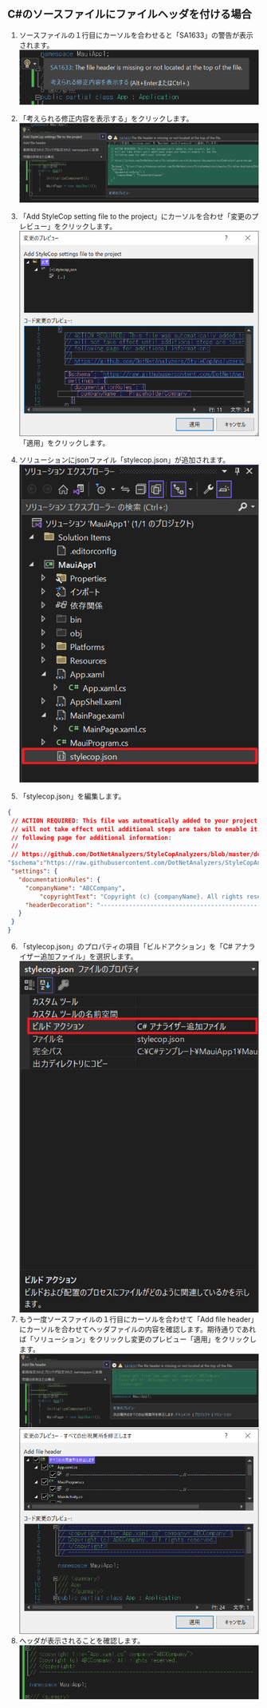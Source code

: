## C#のソースファイルにファイルヘッダを付ける場合

1. ソースファイルの１行目にカーソルを合わせると「SA1633」の警告が表示されます。![577f291f9b1ff7519c7bcdf2a8daebc7.png](../_resources/577f291f9b1ff7519c7bcdf2a8daebc7.png)

2. 「考えられる修正内容を表示する」をクリックします。![8bb74932c25a6b50a642d7ea70f2eabe.png](../_resources/8bb74932c25a6b50a642d7ea70f2eabe.png)
3. 「Add StyleCop setting file to the project」にカーソルを合わせ「変更のプレビュー」をクリックします。![2e0a991d6f842175d63218ae29419ffa.png](../_resources/2e0a991d6f842175d63218ae29419ffa.png) <br/>「適用」をクリックします。

4. ソリューションにjsonファイル「stylecop.json」が追加されます。
<br />![e54e04ff04af5b8147ac8399f290ee09.png](../_resources/e54e04ff04af5b8147ac8399f290ee09.png)

5. 「stylecop.json」を編集します。 
 ```json
{
  // ACTION REQUIRED: This file was automatically added to your project, but it
  // will not take effect until additional steps are taken to enable it. See the
  // following page for additional information:
  //
  // https://github.com/DotNetAnalyzers/StyleCopAnalyzers/blob/master/documentation/EnableConfiguration.md
 "$schema":"https://raw.githubusercontent.com/DotNetAnalyzers/StyleCopAnalyzers/master/StyleCop.Analyzers/StyleCop.Analyzers/Settings/stylecop.schema.json",
  "settings": {
    "documentationRules": {
      "companyName": "ABCCompany",
		  "copyrightText": "Copyright (c) {companyName}. All rights reserved.",
      "headerDecoration": "-----------------------------------------------------------------------"
    }
  }
}
```

6. 「stylecop.json」のプロパティの項目「ビルドアクション」を「C# アナライザー追加ファイル」を選択します。<br />![b4f6eb516f45d3928c36827d12c1e5e8.png](../_resources/b4f6eb516f45d3928c36827d12c1e5e8.png)
7. もう一度ソースファイルの１行目にカーソルを合わせて「Add file header」にカーソルを合わせてヘッダファイルの内容を確認します。期待通りであれば「ソリューション」をクリックし変更のプレビュー「適用」をクリックします。![48e781e4062fabff0afe9703d72b3450.png](../_resources/48e781e4062fabff0afe9703d72b3450.png)![2c9c8177f9a504f60525beb8ec7b79dd.png](../_resources/2c9c8177f9a504f60525beb8ec7b79dd.png)
8. ヘッダが表示されることを確認します。
![be6e65cb4c32b8b13a90662015934f74.png](../_resources/be6e65cb4c32b8b13a90662015934f74.png)


